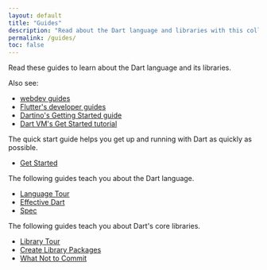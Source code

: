 ```yaml
---
layout: default
title: "Guides"
description: "Read about the Dart language and libraries with this collection of guides."
permalink: /guides/
toc: false
---
```


Read these guides to learn about the Dart language and its libraries.

Also see:

* [webdev guides]({{site.webdev}}/guides/)
* [Flutter's developer guides]({{site.flutter}})
* [Dartino's Getting Started guide]({{site.dartino}}/getting-started/)
* [Dart VM's Get Started tutorial](/tutorials/dart-vm/get-started)

The quick start guide helps you get up and running with Dart as quickly as possible.

* [Get Started](/guides/get-started)

The following guides teach you about the Dart language.

* [Language Tour](/guides/language/language-tour)
* [Effective Dart](/guides/language/effective-dart/)
* [Spec](/guides/language/spec)

The following guides teach you about Dart's core libraries.

* [Library Tour](/guides/libraries/library-tour)
* [Create Library Packages](/guides/libraries/create-library-packages)
* [What Not to Commit](/guides/libraries/private-files)
